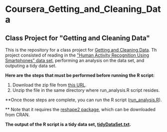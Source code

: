 # Coursera_Getting_and_Cleaning_Data
## Class Project for "Getting and Cleaning Data"

This is the repository for a class project for [Getting and Cleaning Data](https://www.coursera.org/course/getdata). Th project consisted of reading in the ["Human Activity Recognition Using Smartphones" data set](http://archive.ics.uci.edu/ml/datasets/Human+Activity+Recognition+Using+Smartphones), performing an analysis on the data set, and outputing a tidy data set.

**Here are the steps that must be performed before running the R script:**

1. Download the zip file from [this URL](https://d396qusza40orc.cloudfront.net/getdata%2Fprojectfiles%2FUCI%20HAR%20Dataset.zip).
2. Unzip the file in the same directory where run_analysis.R script resides.

**Once those steps are complete, you can run the R script ([run_analysis.R](run_analysis.R)).

** Note that it requires the [reshape2 package](http://cran.r-project.org/web/packages/reshape2/index.html), which can be downloaded from CRAN.

**The output of the R script is a tidy data set, [tidyDataSet.txt](tidyDataSet.txt).**

